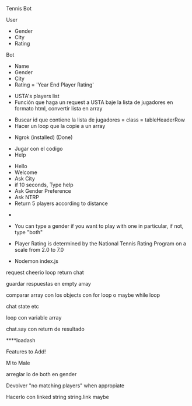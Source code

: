 Tennis Bot

<!-- Input -->

User

- Gender
- City
- Rating

<!-- Output -->

Bot

- Name
- Gender
- City
- Rating = 'Year End Player Rating'

<!-- Web Scrapping -->

- USTA's players list
- Función que haga un request a USTA baje la lista de jugadores en formato html, convertir lista en array

<!-- Cherio/Jquery para Node -->

- Buscar id que contiene la lista de jugadores = class = tableHeaderRow
- Hacer un loop que la copie a un array


<!-- Para Llevarlo fuera del Terminal -->


- Ngrok (installed) (Done)



<!--Codigo de Bot-->

- Jugar con el codigo
- Help

<!-- Orden -->

- Hello 
- Welcome
- Ask City
- if 10 seconds, Type help
- Ask Gender Preference
- Ask NTRP 
- Return 5 players according to distance

<!-- Maybe webapp beg -->

- 

<!-- Help -->

- You can type a gender if you want to play with one in particular, if not, type "both"

- Player Rating is determined by the National Tennis Rating Program on a scale from 2.0 to 7.0


- Nodemon index.js



request
cheerio
loop
return chat




<!-- concept -->

guardar respuestas en empty array

comparar array con los objects con for loop o maybe while loop



<!-- Final Countdown!!!! -->


chat state etc

loop con variable array

chat.say con return de resultado

****loadash

Features to Add!

<!-- Final Add Features -->

<!-- Randomizer DONE!!!!!! -->

<!-- Lowercase to uppercase y uppercase first letter of city DONE!!! -->

M to Male

<!-- nombre primero que apellido con split DONE!!! -->

arreglar lo de both en gender

Devolver "no matching players" when appropiate

<!-- Añadir link to nrtp DONE!!!! -->

Hacerlo con linked string string.link maybe

<!-- for loops que me de strings en formato mas clean DONE!!! -->


<!-- consider expo. maybe



	enfatizar web scrapping - entre al codigo de la pagina no api

   no decir lo que no pude hacer

   use facebook plataforma de chatbot

   metas futuras
   
   mencionar random













